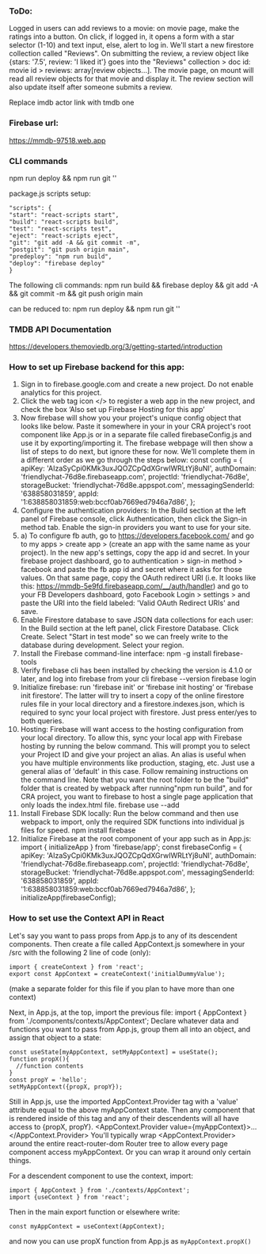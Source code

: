 ### ToDo:

Logged in users can add reviews to a movie: on movie page, make the ratings into a button. On click, if logged in, it opens a form with a star selector (1-10) and text input, else, alert to log in.
We'll start a new firestore collection called "Reviews".
On submitting the review, a review object like {stars: '7.5', review: 'I liked it'} goes into the "Reviews" collection > doc id: movie id > reviews: array[review objects...]. The movie page, on mount will read all review objects for that movie and display it. The review section will also update itself after someone submits a review.

Replace imdb actor link with tmdb one

### Firebase url:

https://mmdb-97518.web.app

### CLI commands

npm run deploy && npm run git '<m>'

package.js scripts setup:

```
"scripts": {
"start": "react-scripts start",
"build": "react-scripts build",
"test": "react-scripts test",
"eject": "react-scripts eject",
"git": "git add -A && git commit -m",
"postgit": "git push origin main",
"predeploy": "npm run build",
"deploy": "firebase deploy"
}
```

The following cli commands:
npm run build && firebase deploy && git add -A && git commit -m <msg> && git push origin main

can be reduced to:
npm run deploy && npm run git '<m>'

### TMDB API Documentation

https://developers.themoviedb.org/3/getting-started/introduction

### How to set up Firebase backend for this app:

1. Sign in to firebase.google.com and create a new project. Do not enable analytics for this project.
2. Click the web tag icon </> to register a web app in the new project, and check the box ‘Also set up Firebase Hosting for this app’
3. Now firebase will show you your project's unique config object that looks like below. Paste it somewhere in your in your CRA project's root component like App.js or in a separate file called firebaseConfig.js and use it by exporting/importing it. The firebase webpage will then show a list of steps to do next, but ignore these for now. We’ll complete them in a different order as we go through the steps below:
   const config = {
   apiKey: 'AIzaSyCpi0KMk3uxJQOZCpQdXGrwIWRLtYj8uNI',
   authDomain: 'friendlychat-76d8e.firebaseapp.com',
   projectId: 'friendlychat-76d8e',
   storageBucket: 'friendlychat-76d8e.appspot.com',
   messagingSenderId: '638858031859',
   appId: '1:638858031859:web:bccf0ab7669ed7946a7d86',
   };
4. Configure the authentication providers: In the Build section at the left panel of Firebase console, click Authentication, then click the Sign-in method tab. Enable the sign-in providers you want to use for your site.
5. a) To configure fb auth, go to https://developers.facebook.com/ and go to my apps > create app > (create an app with the same name as your project). In the new app's settings, copy the app id and secret. In your firebase project dashboard, go to authentication > sign-in method > facebook and paste the fb app id and secret where it asks for those values. On that same page, copy the OAuth redirect URI (i.e. It looks like this: https://mmdb-5e9fd.firebaseapp.com/__/auth/handler) and go to your FB Developers dashboard, goto Facebook Login > settings > and paste the URI into the field labeled: 'Valid OAuth Redirect URIs' and save.
6. Enable Firestore database to save JSON data collections for each user: In the Build section at the left panel, click Firestore Database. Click Create. Select "Start in test mode" so we can freely write to the database during development. Select your region.
7. Install the Firebase command-line interface:
   npm -g install firebase-tools
8. Verify firebase cli has been installed by checking the version is 4.1.0 or later, and log into firebase from your cli
   firebase --version
   firebase login
9. Initialize firebase: run 'firebase init' or ‘firebase init hosting’ or ‘firebase init firestore’. The latter will try to insert a copy of the online firestore rules file in your local directory and a firestore.indexes.json, which is required to sync your local project with firestore. Just press enter/yes to both queries.
10. Hosting: Firebase will want access to the hosting configuration from your local directory. To allow this, sync your local app with Firebase hosting by running the below command. This will prompt you to select your Project ID and give your project an alias. An alias is useful when you have multiple environments like production, staging, etc. Just use a general alias of 'default' in this case. Follow remaining instructions on the command line. Note that you want the root folder to be the "build" folder that is created by webpack after running"npm run build", and for CRA project, you want to firebase to host a single page application that only loads the index.html file.
    firebase use --add
11. Install Firebase SDK locally: Run the below command and then use webpack to import, only the required SDK functions into individual js files for speed.
    npm install firebase
12. Initialize Firebase at the root component of your app such as in App.js:
    import { initializeApp } from 'firebase/app';
    const firebaseConfig = {
    apiKey: 'AIzaSyCpi0KMk3uxJQOZCpQdXGrwIWRLtYj8uNI',
    authDomain: 'friendlychat-76d8e.firebaseapp.com',
    projectId: 'friendlychat-76d8e',
    storageBucket: 'friendlychat-76d8e.appspot.com',
    messagingSenderId: '638858031859',
    appId: '1:638858031859:web:bccf0ab7669ed7946a7d86',
    };
    initializeApp(firebaseConfig);

### How to set use the Context API in React

Let's say you want to pass props from App.js to any of its descendent components. Then create a file called AppContext.js somewhere in your /src with the following 2 line of code (only):

```
import { createContext } from 'react';
export const AppContext = createContext('initialDummyValue');
```

(make a separate folder for this file if you plan to have more than one context)

Next, in App.js, at the top, import the previous file:
import { AppContext } from './components/contexts/AppContext';
Declare whatever data and functions you want to pass from App.js, group them all into an object, and assign that object to a state:

```
const useState[myAppContext, setMyAppContext] = useState();
function propX(){
  //function contents
}
const propY = 'hello';
setMyAppContext({propX, propY});
```

Still in App.js, use the imported AppContext.Provider tag with a 'value' attribute equal to the above myAppContext state. Then any component that is rendered inside of this tag and any of their descendents will all have access to {propX, propY}.
<AppContext.Provider value={myAppContext}>...</AppContext.Provider>
You'll typically wrap <AppContext.Provider> around the entire react-router-dom Router tree to allow every page component access myAppContext. Or you can wrap it around only certain things.

For a descendent component to use the context, import:

```
import { AppContext } from './contexts/AppContext';
import {useContext } from 'react';
```

Then in the main export function or elsewhere write:

```
const myAppContext = useContext(AppContext);
```

and now you can use propX function from App.js as `myAppContext.propX()`
